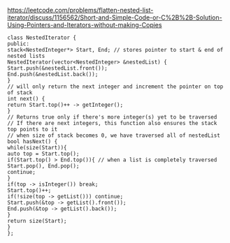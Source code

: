 https://leetcode.com/problems/flatten-nested-list-iterator/discuss/1156562/Short-and-Simple-Code-or-C%2B%2B-Solution-Using-Pointers-and-Iterators-without-making-Copies
​
​
```
class NestedIterator {
public:
stack<NestedInteger*> Start, End; // stores pointer to start & end of nested lists
NestedIterator(vector<NestedInteger> &nestedList) {
Start.push(&nestedList.front());
End.push(&nestedList.back());
}
// will only return the next integer and increment the pointer on top of stack
int next() {
return Start.top()++ -> getInteger();
}
// Returns true only if there's more integer(s) yet to be traversed
// If there are next integers, this function also ensures the stack top points to it
// when size of stack becomes 0, we have traversed all of nestedList
bool hasNext() {
while(size(Start)){
auto top = Start.top();
if(Start.top() > End.top()){ // when a list is completely traversed
Start.pop(), End.pop();
continue;
}
if(top -> isInteger()) break;
Start.top()++;
if(!size(top -> getList())) continue;
Start.push(&top -> getList().front());
End.push(&top -> getList().back());
}
return size(Start);
}
};
```